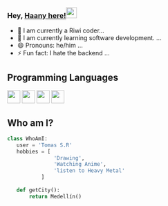 ### Hey, [Haany here!](https://www.youtube.com/channel/UCietjxpksncMdOUkycv5nqA)<img src="https://media.giphy.com/media/hvRJCLFzcasrR4ia7z/giphy.gif" width="25px">


- 🔭 I am currently a Riwi coder...
- 🌱 I am currently learning software development. ...
- 😄 Pronouns: he/him ...
- ⚡ Fun fact: I hate the backend ...

## Programming Languages
 <img src = 'https://github.com/MarikIshtar007/MarikIshtar007/blob/master/images/python2.png' height='30'/>  <img src = 'https://github.com/MarikIshtar007/MarikIshtar007/blob/master/images/html.svg' width='30'/> <img src = 'https://github.com/MarikIshtar007/MarikIshtar007/blob/master/images/css.svg' width='30'/> <img src = 'https://github.com/MarikIshtar007/MarikIshtar007/blob/master/images/js.svg' width='30'/>

## Who am I?
 ```python
 class WhoAmI:
 	user = 'Tomas S.R'
	hobbies = [
				'Drawing',
				'Watching Anime',
				'listen to Heavy Metal'
			]
	
	def getCity():
		return Medellín()
	
